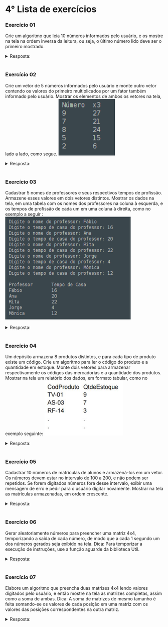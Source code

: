 # 4° Lista de exercícios

### Exercício 01
Crie um algoritmo que leia 10 números informados pelo usuário, e os mostre na tela na ordem inversa da leitura, ou seja, o último número lido deve ser o primeiro mostrado.
<details>
<summary>Resposta:</summary>

```c
programa
{
	//criando variáveis
	inteiro vetor[10]
	inteiro i
	
	funcao inicio()
	{
		//Laço para Popular o vetor com números digitados pelo usuário	
		para(i = 0; i <= 9; i++){
			escreva("Nº ",i + 1, " de 10\n")
			escreva("Digite um número: ")
			leia(vetor[i])
			escreva("\n") 
		}

		//Limpando a tela após digitação dos números e escrevendo mensagem
		limpa()
		escreva("Veja os números digitados em ordem inversa:\n")
		
		//Laço para mostrar o vetor em ordem inversa 
		para(i = 9; i >= 0; i--){
			escreva("Nº:", i +1, " = ",vetor[i], "| ")
		}
		escreva("\n")
	}
}
```
</details>
<br/>

### Exercício 02
Crie um vetor de 5 números informados pelo usuário e monte outro vetor contendo os valores do primeiro multiplicados por um fator também informado pelo usuário. Mostrar os elementos de ambos os vetores na tela, lado a lado, como segue.
<img src="/Lista%20de%20exercicios/Lista%2004/img/1.png" width=180px>
<details>
<summary>Resposta:</summary>

```c
programa
{
	//Criando variáveis
	inteiro vet_numero[5]
	inteiro fator
	inteiro i
	
	funcao inicio()
	{
		//Solicitando o fator para multiplicar os números
		escreva("Digite o fator (Número que vamos usar para multiplicar): ")
		leia(fator)

		//Laço para solicitar os números e inserir no vetor
		para(i = 0; i < 5; i++){
			escreva("\nN°: ", i + 1, " de 5\n")
			escreva("Digite um número: ")
			leia(vet_numero[i])
		}

		//Limpando a tela e exibindo mensagem
		limpa()
		escreva("Número x", fator, "\n")

		//Laço para exibir os números e a multiplicação de cada um deles pelo fator informado
		para(i = 0; i < 5; i++){
			escreva(vet_numero[i], "\t", vet_numero[i] * fator, "\n")
		}
	}
}
```
</details>
<br/>

### Exercício 03
Cadastrar 5 nomes de professores e seus respectivos tempos de profissão. Armazene esses valores em dois vetores distintos. Mostrar os dados na tela, em uma tabela com os nomes dos professores na coluna à esquerda, e os tempos de profissão de cada um em uma coluna à direita, como no exemplo a seguir :
<img src="/Lista%20de%20exercicios/Lista%2004/img/2.png" width=400px>
<details>
<summary>Resposta:</summary>

```c
programa
{
	//Criando variáveis
	cadeia vet_nome_prof[5]
	inteiro vet_tempo_casa[5]
	inteiro i
	
	funcao inicio()
	{
		//Laço para solicitar e armazenar dados dos 5 professores
		para(i = 0; i <= 4; i++){
			escreva("Digite o nome do professor: ")
			leia(vet_nome_prof[i])

			escreva("Digite o tempo de casa do professor: ")
			leia(vet_tempo_casa[i])

			escreva("\n")
		}

		//Limpando tela e exibindo mensagem
		limpa()
		escreva("Professor: \tTempo de casa:\n") 

		//Laço para escrever o nome do professor e tempo de casa
		para(i = 0; i <= 4; i++){
			escreva(vet_nome_prof[i], "\t\t", vet_tempo_casa[i], "\n")
		}
		
	}
}
```
</details>
<br/>

### Exercício 04
Um depósito armazena 8 produtos distintos, e para cada tipo de produto existe um código. Crie um algoritmo para ler o código do produto e a quantidade em estoque. Monte dois vetores para armazenar respectivamente os códigos das mercadorias e a quantidade dos produtos. Mostrar na tela um relatório dos dados, em formato tabular, como no exemplo seguinte:
<img src="/Lista%20de%20exercicios/Lista%2004/img/3.jpg" width=250px>
<details>
<summary>Resposta:</summary>

```c
programa
{
	//Criando variáveis
	cadeia vet_nome_prod[8]
	cadeia vet_cod_prod[8]
	inteiro vet_quant_estoque[8]
	inteiro i
	
	funcao inicio()
	{	
		//laço solicitando e armazenando dados de produtos
		para(i = 0; i < 8; i++){
			escreva("Produto: ", i + 1, " de 8.\n")
			escreva("Digite o nome do produto: ")
			leia(vet_nome_prod[i])

			escreva("Digite o código do produto: ")
			leia(vet_cod_prod[i])

			escreva("Digite a quantidade do produto no estoque : ")
			leia(vet_quant_estoque[i])
			escreva("\n")
		}

		//Limpando a tela
		limpa()
		

		//Laço para exibir os produtos
		para(i = 0; i < 8; i++){
			escreva("Produto: ",vet_nome_prod[i], "\t","Código: ", vet_cod_prod[i], "\t", "Em estoque: ",vet_quant_estoque[i], "\n")
		}
		
	}
}
```
</details>
<br/>

### Exercício 05
Cadastrar 10 números de matrículas de alunos e armazená-los em um vetor. Os números devem estar no intervalo de 100 a 200, e não podem ser repetidos. Se forem digitados números fora desse intervalo, exibir uma mensagem de erro e pedir para o usuário digitar novamente. Mostrar na tela as matrículas armazenadas, em ordem crescente.
<details>
<summary>Resposta:</summary>

```c
programa
{
	//Incluindo  biblioteca de texto
	inclua biblioteca Texto --> t
	
	//Criando variáveis
	inteiro alunos[10]
	cadeia nome_aluno[10], nome, aux_nome
	inteiro pos, mat, cont, contA, contB, aux
	caracter controle = 's'
	
	funcao inicio()
	{
		//Zerando o array alunos
		para (pos = 0; pos < 10; pos++) {
			alunos[pos] = 0
		}

		//Solicitando nome e n° da matricula ao usuário
		para (pos = 0; pos < 10; pos++) {
			escreva(pos +1, "° matricula de 10\n")
			enquanto(verdadeiro) {
				escreva ("Digite o nome do aluno: ")
				leia(nome)
				t.caixa_baixa(nome) //Colocando nome digitado em caixa baixa sempre
				
				escreva ("Digite o código de matrícula: ")
				leia(mat)
				escreva("\n")

				//Laço para impedir repetição de matricula e nome do aluno
				para (cont = 0; cont < 10; cont++) {
					se (mat == alunos[cont]) {
						escreva("Erro ! Matricula já existente.\n")
						controle = 'n'
					}
					senao se(nome == nome_aluno[cont]){
						escreva("Erro! Nome já existente.\n")
						controle = 'n'
					}
				}
				
				//Condição para limitar o número da matricula entre 100 e 200
				se ((mat < 100) ou (mat > 200)) {
					escreva("Valor inválido\n")
					controle = 'n'
				}

				//Condição para encerrar cada laço enquanto
				se (controle != 'n') {
					alunos[pos] = mat
					nome_aluno[pos] = nome
					pare
				}
				controle = 's'
			}
		}
			
		// Ordenando o array de matricula e nomes
		para (contA = 0; contA < 10; contA++) {
			para (contB = contA + 1; contB < 10; contB ++) {
				se (alunos[contA] > alunos[contB]) {
					aux = alunos[contB]
					alunos[contB] = alunos[contA]
					alunos[contA] = aux
					
					aux_nome = nome_aluno[contB]
					nome_aluno[contB] = nome_aluno[contA]
					nome_aluno[contA] = aux_nome
				}
			} 
		}	

		//Mostrando as matriculas de forma ordenada
		limpa()
		escreva("Matrículas realizadas: \n")
		para (contA = 0; contA < 10; contA++) {
				escreva("Matricula ", contA +1,  " :", alunos[contA], "\n")
				escreva("Nome do aluno: ", nome_aluno[contA],"\n")
				escreva("\n")
		}
	}
}
```
</details>
<br/>

### Exercício 06
Gerar aleatoriamente números para preencher uma matriz 4x4, temporizando a saída de cada número, de modo que a cada 1 segundo um dos números gerados seja exibido na tela. Dica: Para temporizar a execução de instruções, use a função aguarde da biblioteca Util.
<details>
<summary>Resposta:</summary>

```c
programa
{
	//incluindo biblioteca de utilidades
	inclua biblioteca Util --> u
		
	//Criando variáveis
	inteiro matriz[4][4]
	inteiro linha, coluna
	
	funcao inicio()
	{
		//Laços encadeados para preencher a matriz
		para(linha = 0; linha < 4; linha++){
			para(coluna = 0; coluna < 4; coluna++){
				matriz[linha][coluna] = u.sorteia(1, 100)
			}
		}

		//laços encadeados para mostrar as posições da matriz em tela com delay de 1 segundo para cada posição aparecer
		para(linha = 0; linha < 4; linha++){
			para(coluna = 0; coluna < 4; coluna++){
				se(coluna <= 2){
					escreva("|",matriz[linha][coluna], "\t")u.aguarde(1000)
				}
				senao{
					escreva("|",matriz[linha][coluna], "\n")u.aguarde(1000)
				}
			}
		}
	}
}
```
</details>
<br/>

### Exercício 07
Elabore um algoritmo que preencha duas matrizes 4x4 lendo valores digitados pelo usuário, e então mostre na tela as matrizes completas, assim como a soma de ambas. Dica: A soma de matrizes de mesmo tamanho é feita somando-se os valores de cada posição em uma matriz com os valores das posições correspondentes na outra matriz.
<details>
<summary>Resposta:</summary>

```c
programa
{
	//criando as variáveis
	inteiro matriz_1[4][4], matriz_2[4][4]
	inteiro linha, coluna, soma = 0
	
	funcao inicio()
	{
		//Pedindo dados para preencher matriz 1
		para(linha = 0; linha < 4; linha++){
			para(coluna = 0; coluna < 4; coluna++){
				escreva("Matriz 1 linha: ",linha, " coluna: ", coluna,"\n")
				escreva("Digite um número para esta posição: ")
				leia(matriz_1[linha][coluna])
				escreva("\n")
			}
		}
		
		//Limpando a tela 
		limpa()

		//Pedindo dados para preencher matriz 2
		para(linha = 0; linha < 4; linha++){
			para(coluna = 0; coluna < 4; coluna++){
				escreva("Matriz 2 linha: ",linha, " coluna: ", coluna,"\n")
				escreva("Digite um número para esta posição: ")
				leia(matriz_2[linha][coluna])
				escreva("\n")
			}
		}

		//Limpando a tela novamente
		limpa()
		

		//Mostrando as matriz 1 na tela
		escreva("Matriz 1\n")
		para(linha = 0; linha < 4; linha++){
			para(coluna = 0; coluna < 4; coluna++){
				se(coluna < 3){
					escreva(matriz_1[linha][coluna], "\t")
				}
				senao{
					escreva(matriz_1[linha][coluna], "\n")
				}
			}
		}

		//Mostrando as matriz 2 na tela
		escreva("\nMatriz 2\n")
		para(linha = 0; linha < 4; linha++){
			para(coluna = 0; coluna < 4; coluna++){
				se(coluna < 3){
					escreva(matriz_2[linha][coluna], "\t")
				}
				senao{
					escreva(matriz_2[linha][coluna], "\n")
				}
			}
		}

		//Mostrando a soma das matrizes
		para(linha = 0; linha < 4; linha++){
			para(coluna = 0; coluna < 4; coluna++){
				soma += matriz_1[linha][coluna] + matriz_2[linha][coluna]
			}
		}
		escreva("\nA soma dos números das 2 matrizes é: ", soma, "\n")
	}
}
```
</details>
<br/>